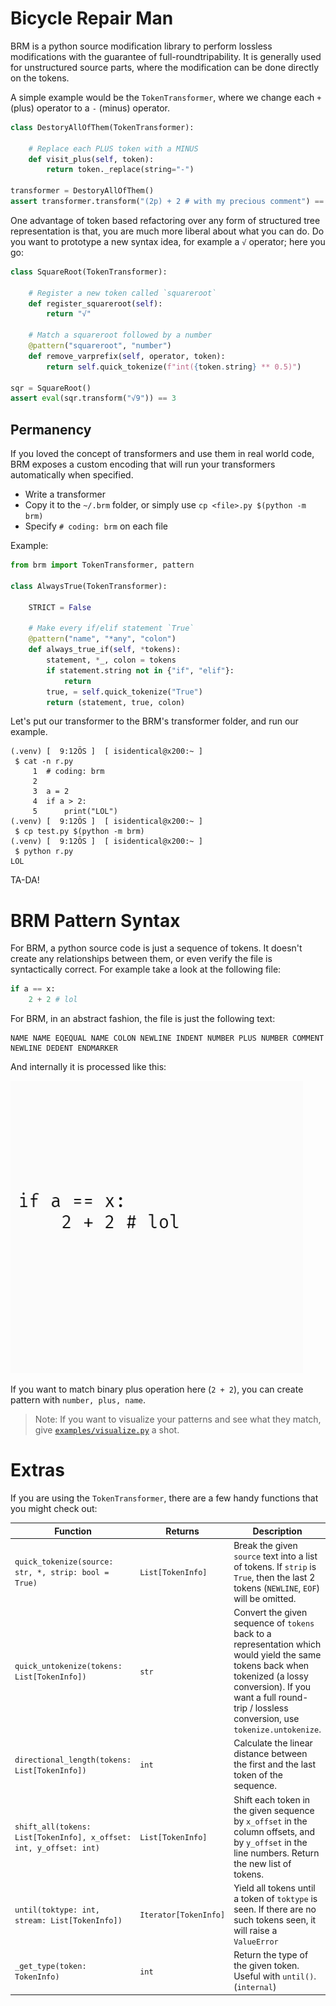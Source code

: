 # Bicycle Repair Man

BRM is a python source modification library to perform lossless modifications with the guarantee of full-roundtripability. It is
generally used for unstructured source parts, where the modification can be done directly on the tokens. 

A simple example would be the `TokenTransformer`, where we change each `+` (plus) operator
to a `-` (minus) operator.

```py
class DestoryAllOfThem(TokenTransformer):
    
    # Replace each PLUS token with a MINUS
    def visit_plus(self, token):
        return token._replace(string="-")

transformer = DestoryAllOfThem()
assert transformer.transform("(2p) + 2 # with my precious comment") == "(2p) - 2 # with my precious comment"
```

One advantage of token based refactoring over any form of structured tree representation is that, you are much more
liberal about what you can do. Do you want to prototype a new syntax idea, for example a `√` operator; here you go:

```py
class SquareRoot(TokenTransformer):

    # Register a new token called `squareroot`
    def register_squareroot(self):
        return "√"

    # Match a squareroot followed by a number
    @pattern("squareroot", "number")
    def remove_varprefix(self, operator, token):
        return self.quick_tokenize(f"int({token.string} ** 0.5)")

sqr = SquareRoot()
assert eval(sqr.transform("√9")) == 3
```

## Permanency
If you loved the concept of transformers and use them in real world code, BRM exposes a custom
encoding that will run your transformers automatically when specified.

- Write a transformer
- Copy it to the `~/.brm` folder, or simply use `cp <file>.py $(python -m brm)`
- Specify `# coding: brm` on each file

Example:

```py
from brm import TokenTransformer, pattern

class AlwaysTrue(TokenTransformer):

    STRICT = False

    # Make every if/elif statement `True`
    @pattern("name", "*any", "colon")
    def always_true_if(self, *tokens):
        statement, *_, colon = tokens
        if statement.string not in {"if", "elif"}:
            return
        true, = self.quick_tokenize("True")
        return (statement, true, colon)

```

Let's put our transformer to the BRM's transformer folder, and run our example.

```
(.venv) [  9:12ÖS ]  [ isidentical@x200:~ ]
 $ cat -n r.py
     1  # coding: brm
     2
     3  a = 2
     4  if a > 2:
     5      print("LOL")
(.venv) [  9:12ÖS ]  [ isidentical@x200:~ ]
 $ cp test.py $(python -m brm)
(.venv) [  9:12ÖS ]  [ isidentical@x200:~ ]
 $ python r.py
LOL
```

TA-DA!

# BRM Pattern Syntax

For BRM, a python source code is just a sequence of tokens. It doesn't create any relationships between them,
or even verify the file is syntactically correct. For example take a look at the following file:

```py
if a == x:
    2 + 2 # lol
```

For BRM, in an abstract fashion, the file is just the following text:

```
NAME NAME EQEQUAL NAME COLON NEWLINE INDENT NUMBER PLUS NUMBER COMMENT NEWLINE DEDENT ENDMARKER
```

And internally it is processed like this:

![brm pattern show gif](docs/pattern.gif)

If you want to match binary plus operation here (`2 + 2`), you can create pattern with `number, plus, name`.

> Note: If you want to visualize your patterns and see what they match, give [`examples/visualize.py`](./examples/visualize.py) a shot.
 
# Extras

If you are using the `TokenTransformer`, there are a few handy functions that you might check out:

| Function                                                           | Returns               | Description                                                                                                                                                                                                                 |   |
|--------------------------------------------------------------------|-----------------------|-----------------------------------------------------------------------------------------------------------------------------------------------------------------------------------------------------------------------------|---|
| `quick_tokenize(source: str, *, strip: bool = True)`               | `List[TokenInfo]`     | Break the given `source` text into a list of tokens. If `strip` is `True`, then the last 2 tokens (`NEWLINE`, `EOF`) will be omitted.                                                                                       |   |
| `quick_untokenize(tokens: List[TokenInfo])`                        | `str`                 | Convert the given sequence of `tokens` back to a representation which would yield the same tokens back when tokenized (a lossy conversion). If you want a full round-trip / lossless conversion, use `tokenize.untokenize`. |   |
| `directional_length(tokens: List[TokenInfo])`                      | `int`                 | Calculate the linear distance between the first and the last token of the sequence.                                                                                                                                         |   |
| `shift_all(tokens: List[TokenInfo], x_offset: int, y_offset: int)` | `List[TokenInfo]`     | Shift each token in the given sequence by `x_offset` in the column offsets, and by `y_offset` in the line numbers. Return the new list of tokens.                                                                           |   |
| `until(toktype: int, stream: List[TokenInfo])`                     | `Iterator[TokenInfo]` | Yield all tokens until a token of `toktype` is seen. If there are no such tokens seen, it will raise a `ValueError`                                                                                                         |   |
| `_get_type(token: TokenInfo)`                                      | `int`                 | Return the type of the given token. Useful with `until()`. (`internal`)                                                                                                                                                     |   |

